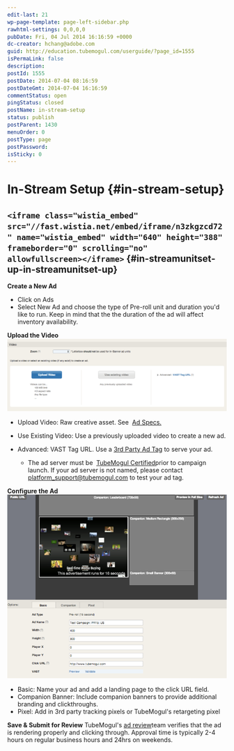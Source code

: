 ```yaml
---
edit-last: 21
wp-page-template: page-left-sidebar.php
rawhtml-settings: 0,0,0,0
pubDate: Fri, 04 Jul 2014 16:16:59 +0000
dc-creator: hchang@adobe.com
guid: http://education.tubemogul.com/userguide/?page_id=1555
isPermaLink: false
description: 
postId: 1555
postDate: 2014-07-04 08:16:59
postDateGmt: 2014-07-04 16:16:59
commentStatus: open
pingStatus: closed
postName: in-stream-setup
status: publish
postParent: 1430
menuOrder: 0
postType: page
postPassword: 
isSticky: 0
---
```


# In-Stream Setup {#in-stream-setup}

## `<iframe class="wistia_embed" src="//fast.wistia.net/embed/iframe/n3zkgzcd72" name="wistia_embed" width="640" height="388" frameborder="0" scrolling="no" allowfullscreen></iframe>` {#in-streamunitset-up-in-streamunitset-up}

**Create a New Ad**

* Click on Ads
* Select New Ad&nbsp;and choose&nbsp;the type of Pre-roll unit and duration you'd like to run. Keep in mind that the the duration of the ad will affect inventory&nbsp;availability.

**Upload the Video**
[ ![instream uploader](assets/instream-uploader.png)](assets/instream-uploader.png)

* Upload Video: Raw creative asset. See&nbsp; [Ad Specs.](../user-guide/planning/ad-formats/ad-specs/user-guideplanningad-formatsad-specs.md)
* Use Existing Video: Use a previously uploaded video to create a new ad.
* Advanced: VAST Tag URL. Use a [3rd Party Ad Tag](../user-guide/execution/ad-unit-setup/3rd-party-tracking-adserving/ad-tags/user-guideexecutionad-unit-setup3rd-party-tracking-adservingad-tags.md) to serve your ad.

    * The ad server must be&nbsp; [TubeMogul Certified](http://www.tubemogul.com/company/partners/ad-serving-and-rich-media/)prior to campaign launch.&nbsp;If your ad server is not named, please contact&nbsp; [platform_support@tubemogul.com](mailto:playtimesupport@tubemogul.com)&nbsp;to test your ad tag.

**Configure the Ad**
[ ![Ad Configurator](assets/ad-configurator.png)](assets/ad-configurator.png)

* Basic: Name your ad and add a landing page to the click URL field.
* Companion Banner: Include companion banners to provide additional branding and clickthroughs.
* Pixel:&nbsp;Add in 3rd party tracking pixels or TubeMogul's retargeting pixel

**Save & Submit for Review**
TubeMogul's [ad review](../user-guide/execution/ad-unit-setup/ad-reviews/user-guideexecutionad-unit-setupad-reviews.md)team verifies that the ad is rendering properly and clicking through. Approval time is typically 2-4 hours on regular business hours and 24hrs on weekends. 